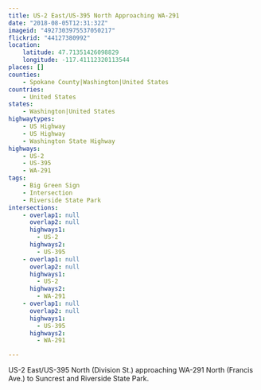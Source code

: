 ```yaml
---
title: US-2 East/US-395 North Approaching WA-291
date: "2018-08-05T12:31:32Z"
imageid: "4927303975537050217"
flickrid: "44127380992"
location:
    latitude: 47.71351426098829
    longitude: -117.41112320113544
places: []
counties:
    - Spokane County|Washington|United States
countries:
    - United States
states:
    - Washington|United States
highwaytypes:
    - US Highway
    - US Highway
    - Washington State Highway
highways:
    - US-2
    - US-395
    - WA-291
tags:
    - Big Green Sign
    - Intersection
    - Riverside State Park
intersections:
    - overlap1: null
      overlap2: null
      highways1:
        - US-2
      highways2:
        - US-395
    - overlap1: null
      overlap2: null
      highways1:
        - US-2
      highways2:
        - WA-291
    - overlap1: null
      overlap2: null
      highways1:
        - US-395
      highways2:
        - WA-291

---
```

US-2 East/US-395 North (Division St.) approaching WA-291 North (Francis Ave.) to Suncrest and Riverside State Park.